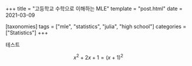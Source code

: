 +++
title = "고등학교 수학으로 이해하는 MLE"
template = "post.html"
date = 2021-03-09

[taxonomies]
tags = ["mle", "statistics", "julia", "high school"]
categories = ["Statistics"]
+++

테스트

$$x^2 + 2x + 1 = (x + 1)^2$$
